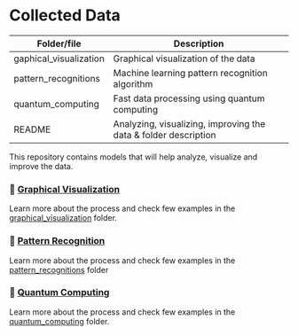 # Collected Data

| Folder/file        | Description      |
| ------------- |-------------|
| gaphical_visualization       | Graphical visualization  of the data |
| pattern_recognitions       | Machine learning pattern recognition algorithm|
| quantum_computing       | Fast data processing using quantum computing |
| README       | Analyzing, visualizing, improving the data & folder description |

This repository contains models that will help analyze, visualize and improve the data.

### :pushpin: <a href="https://github.com/usmhic/Warmning/blob/main/data/other/graphical_visualization">Graphical Visualization</a>


Learn more about the process and check few examples in the <a href="https://github.com/usmhic/Warmning/blob/main/data/other/graphical_visualization">graphical_visualization</a> folder.

### :pushpin: <a href="https://github.com/usmhic/Warmning/blob/main/data/other/pattern_recognition">Pattern Recognition</a>


Learn more about the process and check few examples in the <a href="https://github.com/usmhic/Warmning/blob/main/data/other/pattern_recognition">pattern_recognitions</a> folder

### :pushpin: <a href="https://github.com/usmhic/Warmning/blob/main/data/other/quantum_computing">Quantum Computing</a>


Learn more about the process and check few examples in the <a href="https://github.com/usmhic/Warmning/blob/main/data/other/quantum_computing">quantum_computing</a> folder.
